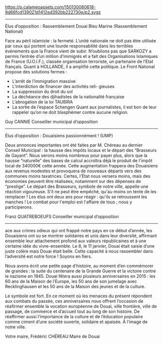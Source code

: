 https://p.calameoassets.com/150130080618-9d66fcd139021d1412ed392bb222730e/p2.svgz

---

Élus d’opposition : Rassemblement Douai Bleu Marine (Rassemblement National)

Face au péril islamiste : la fermeté.
L’unité nationale ne doit pas être utilisée par ceux qui portent une lourde responsabilité dans les terribles événements que la France vient de subir.
N’oublions pas que SARKOZY a permis l’entrée d’un million d’immigrés et a fait des Organisations Islamiques de France (U.O.I.F.), classée organisation terroriste, un partenaire de l’Etat français. Quant à HOLLANDE, il a amplifié cette politique. Le Front National propose des solutions fermes :
- L’arrêt de l’immigration massive
- L’interdiction de financer des activités reli-
gieuses
- La suppression du droit du sol
- La déchéance des djihadistes de la nationalité française
- L’abrogation de la loi TAUBIRA
- La sortie de l’espace Schengen
Quant aux journalistes, il est bon de leur rappeler qu’on ne doit  blasphémer contre aucune religion.

Guy CANNIE
Conseiller municipal d’opposition

---

Élus d’opposition : Douaisiens passionnément ! (UMP)

Deux annonces importantes ont été faites par M. Chéreau au dernier Conseil Municipal : la hausse des impôts locaux et le départ des “Brasseurs de Gayant”. Nous serons moins nombreux pour payer plus, alors que la hausse “naturelle” des bases de calcul accroîtra déjà le produit de l'impôt local de 340000€ cette année. Cette augmentation frappera des Douaisiens aux revenus modestes et provoquera de nouveaux départs vers des communes moins taxatrices. Certes, l'État nous versera moins, mais des économies peuvent être réalisées, notamment sur des dépenses de “prestige”.
Le départ des Brasseurs, symbole de notre ville, appelle une réaction vigoureuse. S'il ne peut être empêché, qu'au moins on tente de les remplacer ! Les élus ont deux ans pour réagir : qu'ils se retroussent les manches ! Le combat pour l'emploi est l'affaire de tous ; nous y participerons.

Franz QUATREBOEUFS
Conseiller municipal d’opposition

---

ace aux crimes odieux qui ont frappé notre pays en ce début d’année, les Douaisiens ont su se montrer solidaires et unis dans leur diversité, affirmant ensemble leur attachement profond aux valeurs républicaines et à une certaine idée du vivre-ensemble. Le 8, le 11 janvier, Douai était saisie d’une juste colère mais Douai était belle. Cette capacité à nous rassembler dans l’adversité est notre force ! Soyons en fiers.

Nous avons écrit une petite page d’histoire, au moment d’en commémorer de grandes : la suite du centenaire de la Grande Guerre et la victoire contre le nazisme en 1945. Douai fêtera aussi plusieurs anniversaires en 2015 : les 60 ans de la Maison de l’Europe, les 50 ans de son jumelage avec Recklinghausen et les 50 ans de la Maison des jeunes et de la culture.

Le symbole est fort. En ce moment où les menaces du présent répondent aux combats du passée, ces anniversaires nous offrent l’occasion de réafirmer ensemble la vocation européenne de Douai, ville frontière, ville de passage, de commerce et d’accueil tout au long de son histoire. De réaffirmer aussi l’importance de la culture et de l’éducation populaire comme ciment d’une société ouverte, solidaire et apaisée. À l’image de notre ville.

Votre maire,
Frédéric CHÉREAU
Maire de Douai
